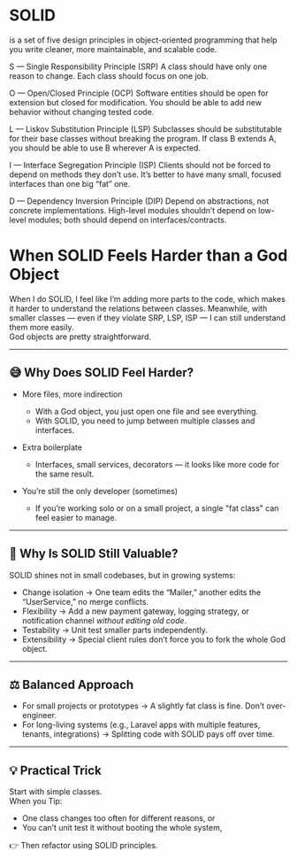 # SOLID 
is a set of five design principles in object-oriented programming that help you write cleaner, more maintainable, and scalable code.


S — Single Responsibility Principle (SRP)
A class should have only one reason to change. Each class should focus on one job.


O — Open/Closed Principle (OCP)
Software entities should be open for extension but closed for modification. You should be able to add new behavior without changing tested code.


L — Liskov Substitution Principle (LSP)
Subclasses should be substitutable for their base classes without breaking the program.
If class B extends A, you should be able to use B wherever A is expected.


I — Interface Segregation Principle (ISP)
Clients should not be forced to depend on methods they don’t use.
It’s better to have many small, focused interfaces than one big “fat” one.


D — Dependency Inversion Principle (DIP)
Depend on abstractions, not concrete implementations.
High-level modules shouldn’t depend on low-level modules; both should depend on interfaces/contracts.



# When SOLID Feels Harder than a God Object

When I do SOLID, I feel like I’m adding more parts to the code, which makes it harder to understand the relations between classes.  Meanwhile, with smaller classes — even if they violate SRP, LSP, ISP — I can still understand them more easily.  
God objects are pretty straightforward.

---

## 😅 Why Does SOLID Feel Harder?

- More files, more indirection  
  - With a God object, you just open one file and see everything.  
  - With SOLID, you need to jump between multiple classes and interfaces.  

- Extra boilerplate  
  - Interfaces, small services, decorators — it looks like more code for the same result.  

- You’re still the only developer (sometimes)  
  - If you’re working solo or on a small project, a single "fat class" can feel easier to manage.  

---

## 🚀 Why Is SOLID Still Valuable?

SOLID shines not in small codebases, but in growing systems:

- Change isolation → One team edits the “Mailer,” another edits the “UserService,” no merge conflicts.  
- Flexibility → Add a new payment gateway, logging strategy, or notification channel *without editing old code*.  
- Testability → Unit test smaller parts independently.  
- Extensibility → Special client rules don’t force you to fork the whole God object.  

---

## ⚖️ Balanced Approach
- For small projects or prototypes → A slightly fat class is fine. Don’t over-engineer.  
- For long-living systems (e.g., Laravel apps with multiple features, tenants, integrations) → Splitting code with SOLID pays off over time.  

---

## 💡 Practical Trick

Start with simple classes.  
When you Tip:  
- One class changes too often for different reasons, or  
- You can’t unit test it without booting the whole system,  

👉 Then refactor using SOLID principles.  

